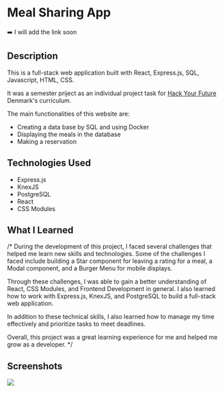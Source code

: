 
# Meal Sharing App
➡️ I will add the link soon

## Description

This is a full-stack web application built with React, Express.js, SQL, Javascript, HTML, CSS.

It was a semester priject as an individual project task for [Hack Your Future](https://github.com/HackYourFuture-CPH) Denmark's curriculum.


The main functionalities of this website are:

-   Creating a data base by SQL and using Docker
-   Displaying the meals in the database
-   Making a reservation

## Technologies Used

-   Express.js
-   KnexJS
-   PostgreSQL
-   React
-   CSS Modules

## What I Learned

/* During the development of this project, I faced several challenges that helped me learn new skills and technologies. Some of the challenges I faced include building a Star component for leaving a rating for a meal, a Modal component, and a Burger Menu for mobile displays.

Through these challenges, I was able to gain a better understanding of React, CSS Modules, and Frontend Development in general. I also learned how to work with Express.js, KnexJS, and PostgreSQL to build a full-stack web application.

In addition to these technical skills, I also learned how to manage my time effectively and prioritize tasks to meet deadlines.

Overall, this project was a great learning experience for me and helped me grow as a developer. */

## Screenshots

![](https://github.com/MerajSharifi/meal-sharing/blob/main/demo/mealsharing-gifdemo-meduimsize.gif)


